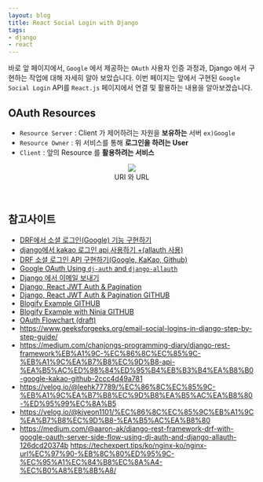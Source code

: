 ```yaml
---
layout: blog
title: React Social Login with Django  
tags:
- django
- react
---
```


바로 앞 페이지에서, `Google` 에서 제공하는 `OAuth` 사용자 인증 과정과, Django 에서 구현하는 작업에 대해 자세히 알아 보았습니다. 이번 페이지는 앞에서 구현된 `Google Social Login` API를 `React.js` 페이지에서 연결 및 활용하는 내용을 알아보겠습니다.

## **OAuth Resources**
- `Resource Server` : Client 가 제어하려는 자원을 **보유하는** 서버 `ex)Google`
- `Resource Owner` : 위 서비스를 통해 **로그인을 하려는 User**
- `Client` : 앞의 Resource 를 **활용하려는 서비스**

<div style="text-align: center;">
  <figure class="align-center">
    <img src="{{site.baseurl}}/assets/linux/uri-url.jpg">
    <figcaption>URI 와 URL</figcaption>
  </figure>
</div>


<br/>

## 참고사이트
- [DRF에서 소셜 로그인(Google) 기능 구현하기](https://velog.io/@kkh2742/TIL221121) 
- [django에서 kakao 로그인 api 사용하기 +(allauth 사용)](https://applepick.tistory.com/27)
- [DRF 소셜 로그인 API 구현하기(Google, KaKao, Github)](https://medium.com/chanjongs-programming-diary/django-rest-framework%EB%A1%9C-%EC%86%8C%EC%85%9C-%EB%A1%9C%EA%B7%B8%EC%9D%B8-api-%EA%B5%AC%ED%98%84%ED%95%B4%EB%B3%B4%EA%B8%B0-google-kakao-github-2ccc4d49a781)
- [Google OAuth Using `dj-auth` and `django-allauth`](https://medium.com/@aaron-ak/django-rest-framework-drf-with-google-oauth-server-side-flow-using-dj-auth-and-django-allauth-126dcd20374b)
- [Django 에서 이메일 보내기](https://nightskyshop1023.tistory.com/27)
- [Django, React JWT Auth & Pagination](https://levelup.gitconnected.com/full-stack-web-tutorial-django-react-js-jwt-auth-rest-bootstrap-pagination-b00ebf7866c1)
- [Django, React JWT Auth & Pagination GITHUB](https://github.com/timurbakibayev/crud_django_react)
- [Blogify Example GITHUB](https://github.com/Amir-Mohamad/Blogify)
- [Blogify Example with Ninja GITHUB](https://bitbucket.org/momukjilab/ninja-blog/src/master/)
- [OAuth Flowchart (draft)](https://github.com/deu-meta/metaland-accounts/issues/43)
- https://www.geeksforgeeks.org/email-social-logins-in-django-step-by-step-guide/
- https://medium.com/chanjongs-programming-diary/django-rest-framework%EB%A1%9C-%EC%86%8C%EC%85%9C-%EB%A1%9C%EA%B7%B8%EC%9D%B8-api-%EA%B5%AC%ED%98%84%ED%95%B4%EB%B3%B4%EA%B8%B0-google-kakao-github-2ccc4d49a781
- https://velog.io/@leehk77789/%EC%86%8C%EC%85%9C-%EB%A1%9C%EA%B7%B8%EC%9D%B8%EA%B5%AC%EA%B8%80-%ED%95%99%EC%8A%B5
- https://velog.io/@kjyeon1101/%EC%86%8C%EC%85%9C%EB%A1%9C%EA%B7%B8%EC%9D%B8-%EA%B5%AC%EA%B8%80
- https://medium.com/@aaron-ak/django-rest-framework-drf-with-google-oauth-server-side-flow-using-dj-auth-and-django-allauth-126dcd20374b
https://techexpert.tips/ko/nginx-ko/nginx-url%EC%97%90-%EB%8C%80%ED%95%9C-%EC%95%A1%EC%84%B8%EC%8A%A4-%EC%B0%A8%EB%8B%A8/